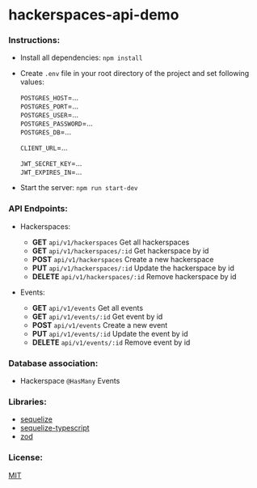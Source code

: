 # hackerspaces-api-demo  
    
### Instructions:
- Install all dependencies: ```npm install``` 
- Create ```.env``` file in your root directory of the project and set following values:    
     
    ```POSTGRES_HOST```=...    
    ```POSTGRES_PORT```=...    
    ```POSTGRES_USER```=...    
    ```POSTGRES_PASSWORD```=...   
    ```POSTGRES_DB```=...   
        
    ```CLIENT_URL```=...   
        
    ```JWT_SECRET_KEY```=...    
    ```JWT_EXPIRES_IN```=...   
         
- Start the server: ```npm run start-dev```
  
### API Endpoints:
    
- Hackerspaces:
    - **GET** ```api/v1/hackerspaces``` Get all hackerspaces      
    - **GET** ```api/v1/hackerspaces/:id``` Get hackerspace by id   
    - **POST** ```api/v1/hackerspaces``` Create a new hackerspace   
    - **PUT** ```api/v1/hackerspaces/:id``` Update the hackerspace by id   
    - **DELETE** ```api/v1/hackerspaces/:id``` Remove hackerspace by id  
        
- Events:
    - **GET** ```api/v1/events``` Get all events      
    - **GET** ```api/v1/events/:id``` Get event by id   
    - **POST** ```api/v1/events``` Create a new event     
    - **PUT** ```api/v1/events/:id``` Update the event by id   
    - **DELETE** ```api/v1/events/:id``` Remove event by id  
        
### Database association:
- Hackerspace ```@HasMany``` Events
    
### Libraries: 
- [sequelize](https://github.com/sequelize/sequelize)   
- [sequelize-typescript](https://github.com/sequelize/sequelize-typescript)   
- [zod](https://github.com/colinhacks/zod)    
     
### License:     
[MIT](/LICENSE)
